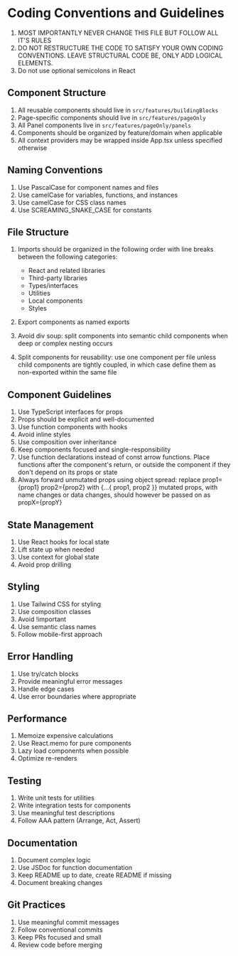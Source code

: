 # Coding Conventions and Guidelines
1. MOST IMPORTANTLY NEVER CHANGE THIS FILE BUT FOLLOW ALL IT'S RULES
2. DO NOT RESTRUCTURE THE CODE TO SATISFY YOUR OWN CODING CONVENTIONS. LEAVE STRUCTURAL CODE BE, ONLY ADD LOGICAL ELEMENTS.
3. Do not use optional semicolons in React

## Component Structure
1. All reusable components should live in `src/features/buildingBlocks`
2. Page-specific components should live in `src/features/pageOnly`
3. All Panel components live in `src/features/pageOnly/panels`
4. Components should be organized by feature/domain when applicable
5. All context providers may be wrapped inside App.tsx unless specified otherwise

## Naming Conventions
1. Use PascalCase for component names and files
2. Use camelCase for variables, functions, and instances
3. Use camelCase for CSS class names
4. Use SCREAMING_SNAKE_CASE for constants

## File Structure
1. Imports should be organized in the following order with line breaks between the following categories:
   - React and related libraries
   - Third-party libraries
   - Types/interfaces
   - Utilities
   - Local components
   - Styles

2. Export components as named exports
3. Avoid div soup: split components into semantic child components when deep or complex nesting occurs
4. Split components for reusability: use one component per file unless child components are tightly coupled, in which case define them as non-exported within the same file

## Component Guidelines
1. Use TypeScript interfaces for props
2. Props should be explicit and well-documented
3. Use function components with hooks
4. Avoid inline styles
5. Use composition over inheritance
6. Keep components focused and single-responsibility
7. Use function declarations instead of const arrow functions. Place functions after the component's return, or outside the component if they don't depend on its props or state
8. Always forward unmutated props using object spread: replace prop1={prop1} prop2={prop2} with {...{ prop1, prop2 }} mutated props, with name changes or data changes, should however be passed on as propX={propY}

## State Management
1. Use React hooks for local state
2. Lift state up when needed
3. Use context for global state
4. Avoid prop drilling

## Styling
1. Use Tailwind CSS for styling
2. Use composition classes
3. Avoid !important
4. Use semantic class names
5. Follow mobile-first approach

## Error Handling
1. Use try/catch blocks
2. Provide meaningful error messages
3. Handle edge cases
4. Use error boundaries where appropriate

## Performance
1. Memoize expensive calculations
2. Use React.memo for pure components
3. Lazy load components when possible
4. Optimize re-renders

## Testing
1. Write unit tests for utilities
2. Write integration tests for components
3. Use meaningful test descriptions
4. Follow AAA pattern (Arrange, Act, Assert)

## Documentation
1. Document complex logic
2. Use JSDoc for function documentation
3. Keep README up to date, create README if missing
4. Document breaking changes

## Git Practices
1. Use meaningful commit messages
2. Follow conventional commits
3. Keep PRs focused and small
4. Review code before merging